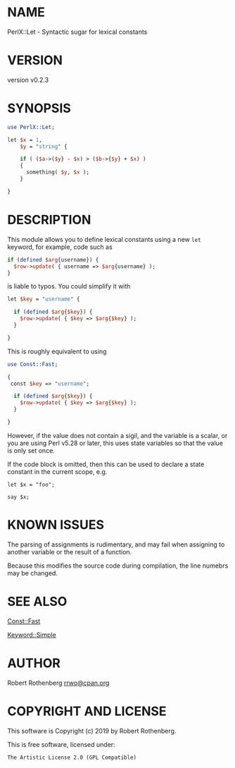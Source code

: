 # NAME

PerlX::Let - Syntactic sugar for lexical constants

# VERSION

version v0.2.3

# SYNOPSIS

```perl
use PerlX::Let;

let $x = 1,
    $y = "string" {

    if ( ($a->($y} - $x) > ($b->{$y} + $x) )
    {
      something( $y, $x );
    }

}
```

# DESCRIPTION

This module allows you to define lexical constants using a new `let`
keyword, for example, code such as

```perl
if (defined $arg{username}) {
  $row->update( { username => $arg{username} );
}
```

is liable to typos. You could simplify it with

```perl
let $key = "username" {

  if (defined $arg{$key}) {
    $row->update( { $key => $arg{$key} );
  }

}
```

This is roughly equivalent to using

```perl
use Const::Fast;

{
 const $key => "username";

  if (defined $arg{$key}) {
    $row->update( { $key => $arg{$key} );
  }

}
```

However, if the value does not contain a sigil, and the variable is a
scalar, or you are using Perl v5.28 or later, this uses state
variables so that the value is only set once.

If the code block is omitted, then this can be used to declare a
state constant in the current scope, e.g.

```
let $x = "foo";

say $x;
```

# KNOWN ISSUES

The parsing of assignments is rudimentary, and may fail when assigning
to another variable or the result of a function.

Because this modifies the source code during compilation, the line
numebrs may be changed.

# SEE ALSO

[Const::Fast](https://metacpan.org/pod/Const::Fast)

[Keyword::Simple](https://metacpan.org/pod/Keyword::Simple)

# AUTHOR

Robert Rothenberg <rrwo@cpan.org>

# COPYRIGHT AND LICENSE

This software is Copyright (c) 2019 by Robert Rothenberg.

This is free software, licensed under:

```
The Artistic License 2.0 (GPL Compatible)
```

